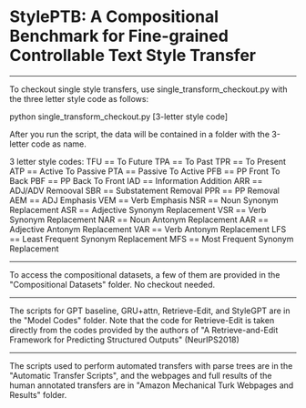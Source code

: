 # StylePTB: A Compositional Benchmark for Fine-grained Controllable Text Style Transfer

----------------------------

To checkout single style transfers, use single_transform_checkout.py with the three letter style code as follows:

python single_transform_checkout.py [3-letter style code]

After you run the script, the data will be contained in a folder with the 3-letter code as name.

3 letter style codes:
TFU == To Future
TPA == To Past
TPR == To Present
ATP == Active To Passive
PTA == Passive To Active
PFB == PP Front To Back
PBF == PP Back To Front
IAD == Information Addition
ARR == ADJ/ADV Remooval
SBR == Substatement Removal
PPR == PP Removal
AEM == ADJ Emphasis
VEM == Verb Emphasis
NSR == Noun Synonym Replacement
ASR == Adjective Synonym Replacement
VSR == Verb Synonym Replacement
NAR == Noun Antonym Replacement
AAR == Adjective Antonym Replacement
VAR == Verb Antonym Replacement
LFS == Least Frequent Synonym Replacement
MFS == Most Frequent Synonym Replacement

----------------------------

To access the compositional datasets, a few of them are provided in the "Compositional Datasets" folder. No checkout needed.

----------------------------

The scripts for GPT baseline, GRU+attn, Retrieve-Edit, and StyleGPT are in the "Model Codes" folder. Note that the code for Retrieve-Edit is taken directly from the codes provided by the authors of "A Retrieve-and-Edit Framework for Predicting Structured Outputs" (NeurIPS2018)

---------------------------

The scripts used to perform automated transfers with parse trees are in the "Automatic Transfer Scripts", and the webpages and full results of the human annotated transfers are in "Amazon Mechanical Turk Webpages and Results" folder.